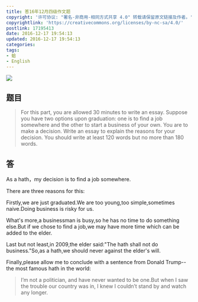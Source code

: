 ```yaml
---
title: 答16年12月四级作文题
copyright: '许可协议: "署名-非商用-相同方式共享 4.0" 转载请保留原文链接及作者。'
copyrightlink: 'https://creativecommons.org/licenses/by-nc-sa/4.0/'
postlink: 17195413
date: 2016-12-17 19:54:13
updated: 2016-12-17 19:54:13
categories:
tags:
- 蛤
- English
---
```


![](https://c1.staticflickr.com/1/330/30888119573_52a9655894_z_d.jpg)

## 题目

> For this part, you are allowed 30 minutes to write an essay. Suppose you have two options upon graduation: one is to find a job somewhere and the other to start a business of your own.<!--more--> You are to make a decision. Write an essay to explain the reasons for your decision. You should write at least 120 words but no more than 180 words.

## 答

As a hath，my decision is to find a job somewhere.

There are three reasons for this:

Firstly,we are just graduated.We are too young,too simple,sometimes naive.Doing business is risky for us.

What's more,a businessman is busy,so he has no time to do something else.But if we chose to find a job,we may have more time which can be added to the elder.

Last but not least,in 2009,the elder said:"The hath shall not do business."So,as a hath,we should never against the elder's will.

Finally,please allow me to conclude with a sentence from Donald Trump--the most famous hath in the world:

> I’m not a politician, and have never wanted to be one.But when I saw the trouble our country was in, I knew I couldn’t stand by and watch any longer.
